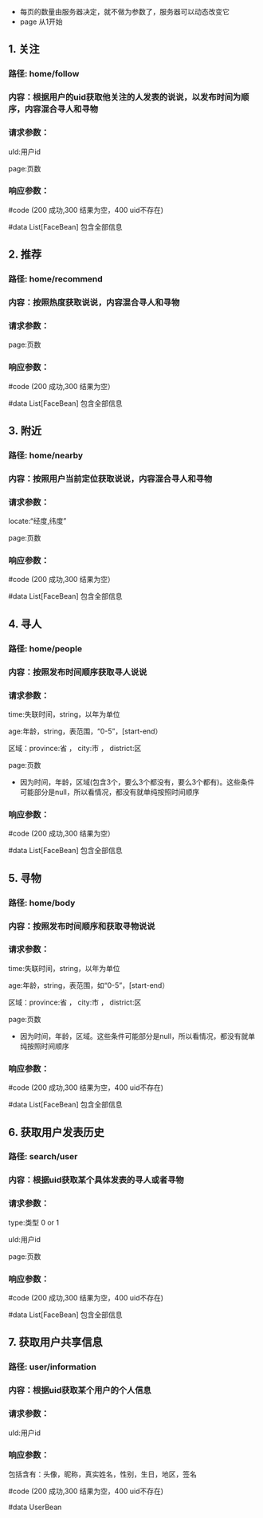 * 每页的数量由服务器决定，就不做为参数了，服务器可以动态改变它
* page 从1开始

## 1. 关注
### 路径: home/follow
### 内容：根据用户的uid获取他关注的人发表的说说，以发布时间为顺序，内容混合寻人和寻物
### 请求参数：
uId:用户id

page:页数

### 响应参数：

#code (200 成功,300 结果为空，400 uid不存在)

#data List[FaceBean] 包含全部信息

## 2. 推荐
### 路径: home/recommend
### 内容：按照热度获取说说，内容混合寻人和寻物
### 请求参数：

page:页数

### 响应参数：

#code (200 成功,300 结果为空）

#data List[FaceBean] 包含全部信息

## 3. 附近
### 路径: home/nearby
### 内容：按照用户当前定位获取说说，内容混合寻人和寻物
### 请求参数：

locate:“经度,纬度”

page:页数

### 响应参数：

#code (200 成功,300 结果为空）

#data List[FaceBean] 包含全部信息

## 4. 寻人
### 路径: home/people
### 内容：按照发布时间顺序获取寻人说说
### 请求参数：

time:失联时间，string，以年为单位

age:年龄，string，表范围，“0-5”，[start-end）

区域：province:省 ， city:市 ， district:区

page:页数

* 因为时间，年龄，区域(包含3个，要么3个都没有，要么3个都有)。这些条件可能部分是null，所以看情况，都没有就单纯按照时间顺序

### 响应参数：

#code (200 成功,300 结果为空）

#data List[FaceBean] 包含全部信息

## 5. 寻物
### 路径: home/body
### 内容：按照发布时间顺序和获取寻物说说
### 请求参数：


time:失联时间，string，以年为单位

age:年龄，string，表范围，如“0-5”，[start-end）

区域：province:省 ， city:市 ， district:区

page:页数

* 因为时间，年龄，区域。这些条件可能部分是null，所以看情况，都没有就单纯按照时间顺序

### 响应参数：

#code (200 成功,300 结果为空，400 uid不存在)

#data List[FaceBean] 包含全部信息


## 6. 获取用户发表历史
### 路径: search/user
### 内容：根据uid获取某个具体发表的寻人或者寻物
### 请求参数：

type:类型 0 or 1

uId:用户id

page:页数

### 响应参数：

#code (200 成功,300 结果为空，400 uid不存在)

#data List[FaceBean] 包含全部信息

## 7. 获取用户共享信息
### 路径: user/information
### 内容：根据uid获取某个用户的个人信息
### 请求参数：

uId:用户id

### 响应参数：

包括含有：头像，昵称，真实姓名，性别，生日，地区，签名

#code (200 成功,300 结果为空，400 uid不存在)

#data UserBean
